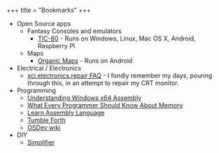 +++
title = "Bookmarks"
+++

* Open Source apps
  * Fantasy Consoles and emulators
    * [TIC-80](https://tic80.com/) - Runs on Windows, Linux, Mac OS X, Android, Raspberry PI
  * Maps
    * [Organic Maps](https://organicmaps.app/) - Runs on Android
* Electrical / Electronics
  * [sci.electronics.repair FAQ](https://www.repairfaq.org/) - I fondly remember my days, pouring through this, in an attempt to repair my CRT monitor.
* Programming
  * [Understanding Windows x64 Assembly](https://sonictk.github.io/asm_tutorial/)
  * [What Every Programmer Should Know About Memory](https://people.freebsd.org/~lstewart/articles/cpumemory.pdf)
  * [Learn Assembly Language](https://asmtutor.com/)
  * [Tumble Forth](https://tumbleforth.hardcoded.net/)
  * [OSDev wiki](https://wiki.osdev.org/Main_Page)
* DIY
  * [Simplifier](https://simplifier.neocities.org/)

